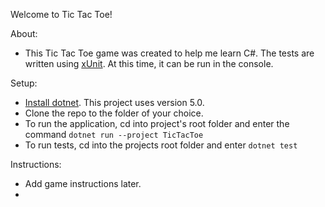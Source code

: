 Welcome to Tic Tac Toe!

About:
   - This Tic Tac Toe game was created to help me learn C#. The tests are written using [xUnit](https://xunit.net/). At this time, it can be run in the console. 

Setup:
- [Install dotnet](https://dotnet.microsoft.com/en-us/download). This project uses version 5.0.
- Clone the repo to the folder of your choice.
- To run the application, cd into project's root folder and enter the command ``` dotnet run --project TicTacToe ```
- To run tests, cd into the projects root folder and enter ``` dotnet test ```

Instructions:
- Add game instructions later. 
- 

